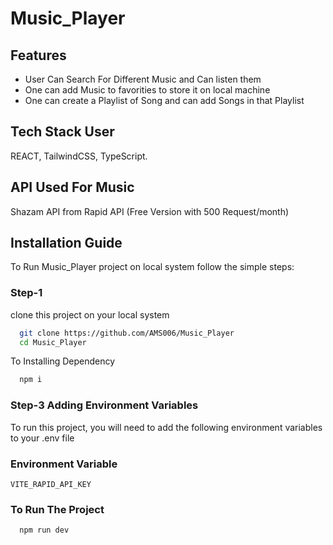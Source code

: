 # Music_Player

## Features
- User Can Search For Different Music and Can listen them
- One can add Music to favorities to store it on local machine
- One can create a Playlist of Song and can add Songs in that Playlist

## Tech Stack User
REACT, TailwindCSS, TypeScript.

## API Used For Music
Shazam API from Rapid API (Free Version with 500 Request/month)

## Installation Guide

To Run Music_Player project on local system follow the simple steps:

### Step-1

clone this project on your local system

```bash
  git clone https://github.com/AMS006/Music_Player
  cd Music_Player
```

To Installing Dependency

```bash
  npm i
```

### Step-3 Adding Environment Variables

To run this project, you will need to add the following environment variables to your .env file

### Environment Variable

`VITE_RAPID_API_KEY`

### To Run The Project

```bash
  npm run dev
```
